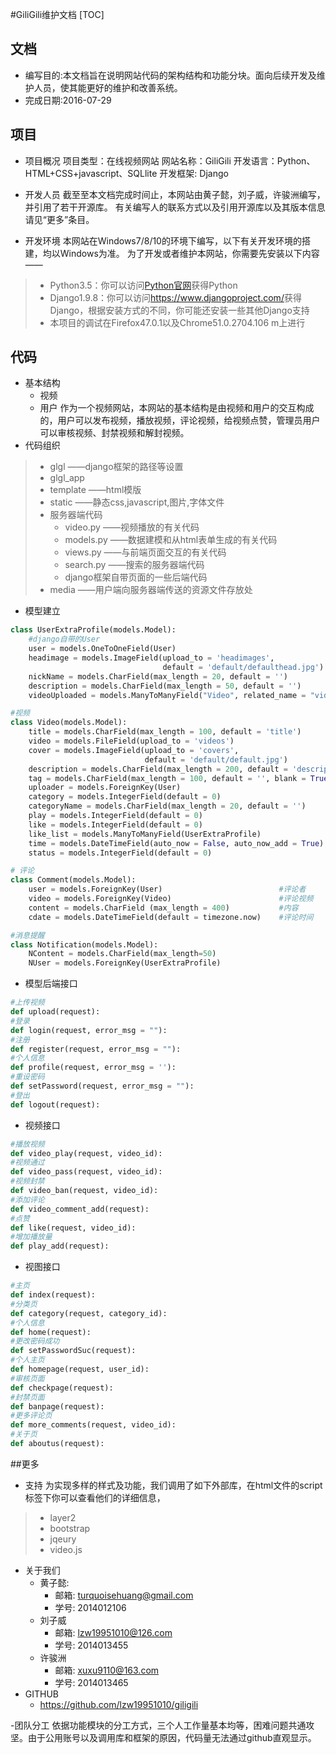 #GiliGili维护文档
[TOC]

## 文档

- 编写目的:本文档旨在说明网站代码的架构结构和功能分块。面向后续开发及维护人员，使其能更好的维护和改善系统。	
- 完成日期:2016-07-29

## 项目
- 项目概况
		项目类型：在线视频网站
		网站名称：GiliGili
		开发语言：Python、HTML+CSS+javascript、SQLlite
		开发框架: Django
		
- 开发人员
		截至至本文档完成时间止，本网站由黄子懿，刘子威，许骏洲编写，并引用了若干开源库。
		有关编写人的联系方式以及引用开源库以及其版本信息请见“更多”条目。
- 开发环境
本网站在Windows7/8/10的环境下编写，以下有关开发环境的搭建，均以Windows为准。
为了开发或者维护本网站，你需要先安装以下内容——
> - Python3.5：你可以访问[Python官网](https://www.python.org/)获得Python
> - Django1.9.8：你可以访问<https://www.djangoproject.com/>获得Django，根据安装方式的不同，你可能还安装一些其他Django支持
> - 本项目的调试在Firefox47.0.1以及Chrome51.0.2704.106 m上进行

## 代码
- 基本结构
	- 视频 
	- 用户
作为一个视频网站，本网站的基本结构是由视频和用户的交互构成的，用户可以发布视频，播放视频，评论视频，给视频点赞，管理员用户可以审核视频、封禁视频和解封视频。
- 代码组织
>- glgl  ——django框架的路径等设置
>- glgl_app
>  - template  ——html模版
>  - static  ——静态css,javascript,图片,字体文件
>  - 服务器端代码
>       - video.py  ——视频播放的有关代码
>       - models.py  ——数据建模和从html表单生成的有关代码
>       - views.py  ——与前端页面交互的有关代码
>       - search.py  ——搜索的服务器端代码
>       - django框架自带页面的一些后端代码
>- media  ——用户端向服务器端传送的资源文件存放处

- 模型建立
``` python
class UserExtraProfile(models.Model):
	#django自带的User
	user = models.OneToOneField(User)
	headimage = models.ImageField(upload_to = 'headimages', 
								  default = 'default/defaulthead.jpg')				#头像
	nickName = models.CharField(max_length = 20, default = '')						#昵称
	description = models.CharField(max_length = 50, default = '')					#个人描述
	videoUploaded = models.ManyToManyField("Video", related_name = "videoUploaded")	#上传的视频

#视频
class Video(models.Model):
	title = models.CharField(max_length = 100, default = 'title')				#标题
	video = models.FileField(upload_to = 'videos')								#视频文件
	cover = models.ImageField(upload_to = 'covers', 
							  default = 'default/default.jpg')					#封面
	description = models.CharField(max_length = 200, default = 'description')	#描述
	tag = models.CharField(max_length = 100, default = '', blank = True)		#标签
	uploader = models.ForeignKey(User)											#UP主
	category = models.IntegerField(default = 0)									#类别id
	categoryName = models.CharField(max_length = 20, default = '')				#类别名
	play = models.IntegerField(default = 0)										#播放数
	like = models.IntegerField(default = 0)										#点赞数
	like_list = models.ManyToManyField(UserExtraProfile)						#点赞列表
	time = models.DateTimeField(auto_now = False, auto_now_add = True)			#上传时间
	status = models.IntegerField(default = 0)									#状态

# 评论
class Comment(models.Model):
	user = models.ForeignKey(User)							#评论者
	video = models.ForeignKey(Video)						#评论视频
	content = models.CharField (max_length = 400)			#内容
	cdate = models.DateTimeField(default = timezone.now)	#评论时间

#消息提醒
class Notification(models.Model):
	NContent = models.CharField(max_length=50)
	NUser = models.ForeignKey(UserExtraProfile)
```
- 模型后端接口
```python
#上传视频
def upload(request):
#登录
def login(request, error_msg = ""):
#注册
def register(request, error_msg = ""):
#个人信息
def profile(request, error_msg = ''):
#重设密码
def setPassword(request, error_msg = ""):
#登出
def logout(request):
```
- 视频接口
```python
#播放视频
def video_play(request, video_id):
#视频通过
def video_pass(request, video_id):
#视频封禁
def video_ban(request, video_id):
#添加评论
def video_comment_add(request):
#点赞
def like(request, video_id):
#增加播放量
def play_add(request):
```
- 视图接口
```python
#主页
def index(request):
#分类页
def category(request, category_id):
#个人信息
def home(request):
#更改密码成功
def setPasswordSuc(request):
#个人主页
def homepage(request, user_id):
#审核页面
def checkpage(request):
#封禁页面
def banpage(request):
#更多评论页
def more_comments(request, video_id):
#关于页
def aboutus(request):
```
##更多
- 支持
	为实现多样的样式及功能，我们调用了如下外部库，在html文件的script标签下你可以查看他们的详细信息，
> - layer2
> - bootstrap
> - jqeury
> - video.js
 
- 关于我们
  - 黄子懿:
     - 邮箱: <turquoisehuang@gmail.com>
     - 学号: 2014012106
  - 刘子威
	  - 邮箱: <lzw19951010@126.com>
	  - 学号: 2014013455
  - 许骏洲
	  - 邮箱: <xuxu9110@163.com>
	  - 学号: 2014013465
- GITHUB
  - <https://github.com/lzw19951010/giligili>
  
-团队分工
  依据功能模块的分工方式，三个人工作量基本均等，困难问题共通攻坚。由于公用账号以及调用库和框架的原因，代码量无法通过github直观显示。

